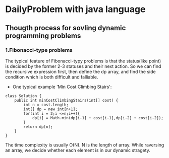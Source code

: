 # DailyProblem with java language
## Thougth process for sovling dynamic programming problems
### 1.Fibonacci-type problems
The typical feature of Fibonacci-typy problems is that the status(like point) is decided by the former 2-3 statuses
and their next action. So we can find the recursive expression first, then define the dp array, and find the side condition
which is both difficult and falliable.

- One typical example 'Min Cost Climbing Stairs':
```
class Solution {
    public int minCostClimbingStairs(int[] cost) {
        int n = cost.length;
        int[] dp = new int[n+1];
        for(int i = 2;i <=n;i++){
            dp[i] = Math.min(dp[i-1] + cost[i-1],dp[i-2] + cost[i-2]);
        }
        return dp[n];
    }
}
```
The time complexity is usually O(N). N is the length of array.
While raversing an array, we decide whether each element is in our dynamic stragety.
